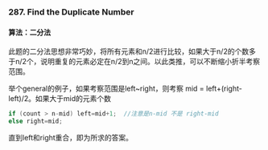 ### 287. Find the Duplicate Number

#### 算法：二分法
此题的二分法思想非常巧妙，将所有元素和n/2进行比较，如果大于n/2的个数多于n/2个，说明重复的元素必定在n/2到n之间。以此类推，可以不断缩小折半考察范围。  

举个general的例子，如果考察范围是left~right，则考察 mid = left+(right-left)/2。如果大于mid的元素个数 
```cpp
if (count > n-mid) left=mid+1;  //注意是n-mid 不是 right-mid
else right=mid;
```  
直到left和right重合，即为所求的答案。
